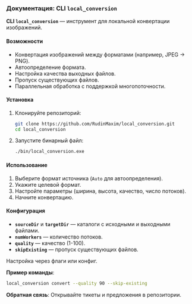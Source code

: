 ### Документация: CLI `local_conversion`

**CLI `local_conversion`** — инструмент для локальной конвертации изображений.

#### Возможности
- Конвертация изображений между форматами (например, JPEG → PNG).
- Автоопределение формата.
- Настройка качества выходных файлов.
- Пропуск существующих файлов.
- Параллельная обработка с поддержкой многопоточности.

#### Установка
1. Клонируйте репозиторий:
   ```bash
   git clone https://github.com/RudinMaxim/local_conversion.git
   cd local_conversion
   ```
2. Запустите бинарный файл:
   ```bash
   ./bin/local_conversion.exe
   ```

#### Использование
1. Выберите формат источника (`Auto` для автоопределения).
2. Укажите целевой формат.
3. Настройте параметры (ширина, высота, качество, число потоков).
4. Начните конвертацию.

#### Конфигурация
- **`sourceDir`** и **`targetDir`** — каталоги с исходными и выходными файлами.
- **`numWorkers`** — количество потоков.
- **`quality`** — качество (1-100).
- **`skipExisting`** — пропуск существующих файлов.

Настройка через флаги или конфиг.

**Пример команды**:
```bash
local_conversion convert --quality 90 --skip-existing
```

**Обратная связь**: Открывайте тикеты и предложения в репозитории.
